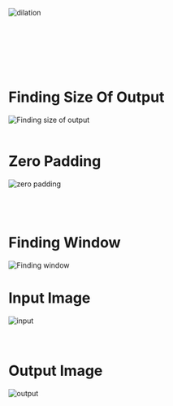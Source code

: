 ![dilation](https://user-images.githubusercontent.com/104631119/185798681-85d43dda-76ae-47de-bead-b86c86615e9d.PNG)
<br/><br/><br/><br/><br/><br/><br/>
# Finding Size Of Output
![Finding size of output](https://user-images.githubusercontent.com/104631119/185798926-c0c1b593-986b-445f-8801-fb5e69a46a75.png)
<br/><br/>
# Zero Padding 
![zero padding](https://user-images.githubusercontent.com/104631119/185799020-c3856b45-d5aa-4a6d-9e5b-6b8cf1c94a0e.PNG)
<br/><br/><br/><br/>
# Finding Window
![Finding window](https://user-images.githubusercontent.com/104631119/185799007-566bb2f5-6cc7-45e2-b2b9-e236bbc87933.PNG)

# Input Image
![input](https://user-images.githubusercontent.com/104631119/185799137-333fd09b-9bde-4c06-9861-b20b43b9b950.png)
<br/><br/><br/>
# Output Image
![output](https://user-images.githubusercontent.com/104631119/185799169-c4c49f5e-0fb1-4a7e-ad53-6a37e7b18f86.png)
